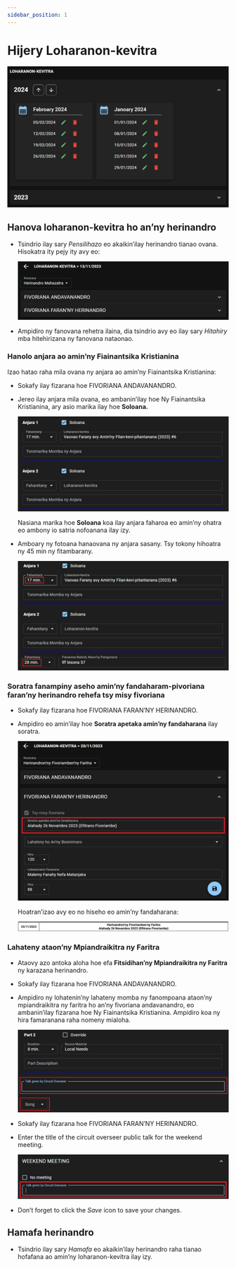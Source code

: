 ```yaml
---
sidebar_position: 1
---
```


# Hijery Loharanon-kevitra

![Source Material](./cpe_source_material.png)

## Hanova loharanon-kevitra ho an’ny herinandro

- Tsindrio ilay sary _Pensilihazo_ eo akaikin’ilay herinandro tianao ovana. Hisokatra ity pejy ity avy eo:

  ![Source Material Edit](./cpe_source_material_edit.png)

- Ampidiro ny fanovana rehetra ilaina, dia tsindrio avy eo ilay sary _Hitahiry_ mba hitehirizana ny fanovana nataonao.

### Hanolo anjara ao amin’ny Fiainantsika Kristianina

Izao hatao raha mila ovana ny anjara ao amin’ny Fiainantsika Kristianina:

- Sokafy ilay fizarana hoe FIVORIANA ANDAVANANDRO.

- Jereo ilay anjara mila ovana, eo ambanin’ilay hoe Ny Fiainantsika Kristianina, ary asio marika ilay hoe **Soloana.**

  ![Source Material Override](./cpe_source_material_override.png)

  Nasiana marika hoe **Soloana** koa ilay anjara faharoa eo amin’ny ohatra eo ambony io satria nofoanana ilay izy.

- Amboary ny fotoana hanaovana ny anjara sasany. Tsy tokony hihoatra ny 45 min ny fitambarany.

  ![Source Material LC Timings](./cpe_source_material_lc_timings.png)

### Soratra fanampiny aseho amin’ny fandaharam-pivoriana faran’ny herinandro rehefa tsy misy fivoriana

- Sokafy ilay fizarana hoe FIVORIANA FARAN’NY HERINANDRO.

- Ampidiro eo amin’ilay hoe **Soratra apetaka amin’ny fandaharana** ilay soratra.

  ![Source Material Text Schedule](./cpe_source_material_text_schedule.png)

  Hoatran’izao avy eo no hiseho eo amin’ny fandaharana:

  ![Weekend Meeting PDF](./cpe_weekend_meeting_pdf.png)

### Lahateny ataon’ny Mpiandraikitra ny Faritra

- Ataovy azo antoka aloha hoe efa **Fitsidihan’ny Mpiandraikitra ny Faritra** ny karazana herinandro.

- Sokafy ilay fizarana hoe FIVORIANA ANDAVANANDRO.

- Ampidiro ny lohatenin’ny lahateny momba ny fanompoana ataon’ny mpiandraikitra ny faritra ho an’ny fivoriana andavanandro, eo ambanin’ilay fizarana hoe Ny Fiainantsika Kristianina. Ampidiro koa ny hira famaranana raha nomeny mialoha.

  ![Midweek Meeting CO Visit](./cpe_midweek_meeting_co_visit.png)

- Sokafy ilay fizarana hoe FIVORIANA FARAN’NY HERINANDRO.

- Enter the title of the circuit overseer public talk for the weekend meeting.

  ![Weekend Meeting CO Visit](./cpe_weekend_meeting_co_visit.png)

- Don’t forget to click the _Save_ icon to save your changes.

## Hamafa herinandro

- Tsindrio ilay sary _Hamafa_ eo akaikin’ilay herinandro raha tianao hofafana ao amin’ny loharanon-kevitra ilay izy.
